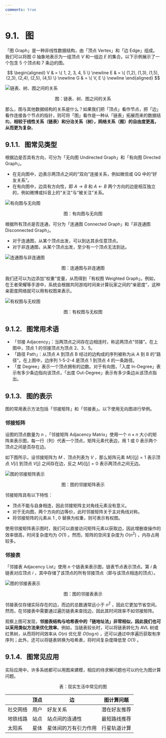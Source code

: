 ```yaml
---
comments: true
---
```


# 9.1. &nbsp; 图

「图 Graph」是一种非线性数据结构，由「顶点 Vertex」和「边 Edge」组成。我们可以将图 $G$ 抽象地表示为一组顶点 $V$ 和一组边 $E$ 的集合。以下示例展示了一个包含 5 个顶点和 7 条边的图。

$$
\begin{aligned}
V & = \{ 1, 2, 3, 4, 5 \} \newline
E & = \{ (1,2), (1,3), (1,5), (2,3), (2,4), (2,5), (4,5) \} \newline
G & = \{ V, E \} \newline
\end{aligned}
$$

![链表、树、图之间的关系](graph.assets/linkedlist_tree_graph.png)

<p align="center"> 图：链表、树、图之间的关系 </p>

那么，图与其他数据结构的关系是什么？如果我们把「顶点」看作节点，把「边」看作连接各个节点的指针，则可将「图」看作是一种从「链表」拓展而来的数据结构。**相较于线性关系（链表）和分治关系（树），网络关系（图）的自由度更高，从而更为复杂**。

## 9.1.1. &nbsp; 图常见类型

根据边是否具有方向，可分为「无向图 Undirected Graph」和「有向图 Directed Graph」。

- 在无向图中，边表示两顶点之间的“双向”连接关系，例如微信或 QQ 中的“好友关系”。
- 在有向图中，边具有方向性，即 $A \rightarrow B$ 和 $A \leftarrow B$ 两个方向的边是相互独立的，例如微博或抖音上的“关注”与“被关注”关系。

![有向图与无向图](graph.assets/directed_graph.png)

<p align="center"> 图：有向图与无向图 </p>

根据所有顶点是否连通，可分为「连通图 Connected Graph」和「非连通图 Disconnected Graph」。

- 对于连通图，从某个顶点出发，可以到达其余任意顶点。
- 对于非连通图，从某个顶点出发，至少有一个顶点无法到达。

![连通图与非连通图](graph.assets/connected_graph.png)

<p align="center"> 图：连通图与非连通图 </p>

我们还可以为边添加“权重”变量，从而得到「有权图 Weighted Graph」。例如，在王者荣耀等手游中，系统会根据共同游戏时间来计算玩家之间的“亲密度”，这种亲密度网络就可以用有权图来表示。

![有权图与无权图](graph.assets/weighted_graph.png)

<p align="center"> 图：有权图与无权图 </p>

## 9.1.2. &nbsp; 图常用术语

- 「邻接 Adjacency」：当两顶点之间存在边相连时，称这两顶点“邻接”。在上图中，顶点 1 的邻接顶点为顶点 2、3、5。
- 「路径 Path」：从顶点 A 到顶点 B 经过的边构成的序列被称为从 A 到 B 的“路径”。在上图中，边序列 1-5-2-4 是顶点 1 到顶点 4 的一条路径。
- 「度 Degree」表示一个顶点拥有的边数。对于有向图，「入度 In-Degree」表示有多少条边指向该顶点，「出度 Out-Degree」表示有多少条边从该顶点指出。

## 9.1.3. &nbsp; 图的表示

图的常用表示方法包括「邻接矩阵」和「邻接表」。以下使用无向图进行举例。

### 邻接矩阵

设图的顶点数量为 $n$ ，「邻接矩阵 Adjacency Matrix」使用一个 $n \times n$ 大小的矩阵来表示图，每一行（列）代表一个顶点，矩阵元素代表边，用 $1$ 或 $0$ 表示两个顶点之间是否存在边。

如下图所示，设邻接矩阵为 $M$ 、顶点列表为 $V$ ，那么矩阵元素 $M[i][j] = 1$ 表示顶点 $V[i]$ 到顶点 $V[j]$ 之间存在边，反之 $M[i][j] = 0$ 表示两顶点之间无边。

![图的邻接矩阵表示](graph.assets/adjacency_matrix.png)

<p align="center"> 图：图的邻接矩阵表示 </p>

邻接矩阵具有以下特性：

- 顶点不能与自身相连，因此邻接矩阵主对角线元素没有意义。
- 对于无向图，两个方向的边等价，此时邻接矩阵关于主对角线对称。
- 将邻接矩阵的元素从 $1$ , $0$ 替换为权重，则可表示有权图。

使用邻接矩阵表示图时，我们可以直接访问矩阵元素以获取边，因此增删查操作的效率很高，时间复杂度均为 $O(1)$ 。然而，矩阵的空间复杂度为 $O(n^2)$ ，内存占用较多。

### 邻接表

「邻接表 Adjacency List」使用 $n$ 个链表来表示图，链表节点表示顶点。第 $i$ 条链表对应顶点 $i$ ，其中存储了该顶点的所有邻接顶点（即与该顶点相连的顶点）。

![图的邻接表表示](graph.assets/adjacency_list.png)

<p align="center"> 图：图的邻接表表示 </p>

邻接表仅存储实际存在的边，而边的总数通常远小于 $n^2$ ，因此它更加节省空间。然而，在邻接表中需要通过遍历链表来查找边，因此其时间效率不如邻接矩阵。

观察上图可发现，**邻接表结构与哈希表中的「链地址法」非常相似，因此我们也可以采用类似方法来优化效率**。例如，当链表较长时，可以将链表转化为 AVL 树或红黑树，从而将时间效率从 $O(n)$ 优化至 $O(\log n)$ ，还可以通过中序遍历获取有序序列；此外，还可以将链表转换为哈希表，将时间复杂度降低至 $O(1)$ 。

## 9.1.4. &nbsp; 图常见应用

实际应用中，许多系统都可以用图来建模，相应的待求解问题也可以约化为图计算问题。
<p align="center"> 表：现实生活中常见的图 </p>

<div class="center-table" markdown>

|        | 顶点 | 边               | 图计算问题   |
| ------ | ---- | --------------- | ------------ |
| 社交网络 | 用户 | 好友关系           | 潜在好友推荐 |
| 地铁线路 | 站点 | 站点间的连通性      | 最短路线推荐 |
| 太阳系  | 星体 | 星体间的万有引力作用  | 行星轨道计算 |

</div>
